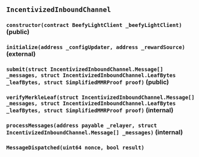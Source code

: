 ## `IncentivizedInboundChannel`






### `constructor(contract BeefyLightClient _beefyLightClient)` (public)





### `initialize(address _configUpdater, address _rewardSource)` (external)





### `submit(struct IncentivizedInboundChannel.Message[] _messages, struct IncentivizedInboundChannel.LeafBytes _leafBytes, struct SimplifiedMMRProof proof)` (public)





### `verifyMerkleLeaf(struct IncentivizedInboundChannel.Message[] _messages, struct IncentivizedInboundChannel.LeafBytes _leafBytes, struct SimplifiedMMRProof proof)` (internal)





### `processMessages(address payable _relayer, struct IncentivizedInboundChannel.Message[] _messages)` (internal)






### `MessageDispatched(uint64 nonce, bool result)`





